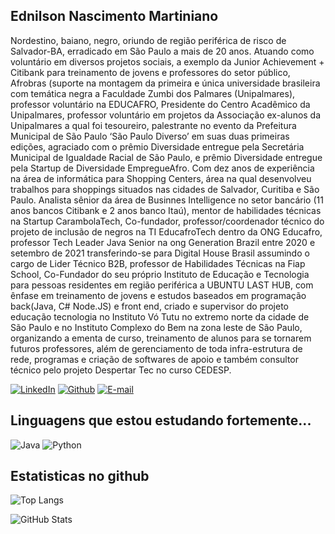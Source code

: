 ## Ednilson Nascimento Martiniano

Nordestino, baiano, negro, oriundo de região periférica de risco de Salvador-BA, erradicado em São Paulo a mais de 20 anos. Atuando como voluntário em diversos projetos sociais, a exemplo da Junior Achievement + Citibank para treinamento de jovens e professores do setor público, Afrobras (suporte na montagem da primeira e única universidade brasileira com temática negra a Faculdade Zumbi dos Palmares (Unipalmares), professor voluntário na EDUCAFRO, Presidente do Centro Acadêmico da Unipalmares, professor voluntário em projetos da Associação ex-alunos da Unipalmares a qual foi tesoureiro, palestrante no evento da Prefeitura Municipal de São Paulo ‘São Paulo Diverso’ em suas duas primeiras edições, agraciado com o prêmio Diversidade entregue pela Secretária Municipal de Igualdade Racial  de São Paulo, e prêmio Diversidade entregue pela Startup de Diversidade EmpregueAfro. Com dez anos de experiência na área de informática para Shopping Centers, área na qual desenvolveu trabalhos para shoppings situados nas cidades de Salvador, Curitiba e São Paulo. Analista sênior da área de Businnes Intelligence no setor bancário (11 anos bancos Citibank e 2 anos banco Itaú), mentor de habilidades técnicas na Startup CarambolaTech, Co-fundador,  professor/coordenador técnico do projeto de inclusão de negros na TI EducafroTech dentro da ONG Educafro, professor Tech Leader Java Senior na ong Generation Brazil entre 2020 e setembro de 2021 transferindo-se para Digital House Brasil assumindo o cargo de Lider Técnico B2B, professor de Habilidades Técnicas na Fiap School, Co-Fundador do seu próprio Instituto de Educação e Tecnologia  para pessoas residentes em região periférica a UBUNTU LAST HUB, com ênfase em treinamento de jovens e estudos baseados em programação back(Java, C# Node.JS)  e front end, criado e supervisor do projeto educação tecnologia no Instituto Vó Tutu no extremo norte da cidade de São Paulo e no Instituto Complexo do Bem na zona leste de São Paulo, organizando a ementa de curso, treinamento de alunos para se tornarem futuros professores, além de gerenciamento de toda infra-estrutura de rede, programas e criação de softwares de apoio e também consultor técnico pelo projeto Despertar Tec no curso CEDESP.


[![LinkedIn](https://img.shields.io/badge/LinkedIn-0077B5?style=for-the-badge&logo=linkedin&logoColor=white)](https://www.linkedin.com/in/ednilson-nascimento-martiniano-41747013/)
[![Github](https://img.shields.io/badge/Github-000?style=for-the-badge&logo=Github&logoColor=fffff)](https://github.com/EDNILSON-NASCIMENTO)
[![E-mail](https://img.shields.io/badge/-Email-000?style=for-the-badge&logo=microsoft-outlook&logoColor=White)](mailto:ednilsonnascimentomartiniano@gmail.com)


## Linguagens que estou estudando fortemente...


![Java](https://img.shields.io/badge/java-%23ED8B00.svg?style=for-the-badge&logo=openjdk&logoColor=white)    ![Python](https://img.shields.io/badge/python-3670A0?style=for-the-badge&logo=python&logoColor=ffdd54)


## Estatisticas no github


![Top Langs](https://github-readme-stats-git-masterrstaa-rickstaa.vercel.app/api/top-langs/?username=EDNILSON-NASCIMENTO&layout=donut&bg_color=353D41&border_color=123547&title_color=EB9326&text_color=FFF&) 


![GitHub Stats](https://github-readme-stats.vercel.app/api?username=EDNILSON-NASCIMENTO&theme=transparent&bg_color=353D41&border_color=123547&show_icons=true&icon_color=EB9326&title_color=EB9326&text_color=FFF&hide_title=true&hide=stars&rank_icon=github)
